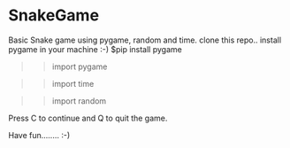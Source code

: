 # SnakeGame
Basic Snake game using pygame, random and time.
clone this repo..
install pygame in your machine :-)
$pip install pygame
>> import pygame

>> import time

>> import random

Press C to continue 
and Q to quit the game.

Have fun........ :-)

